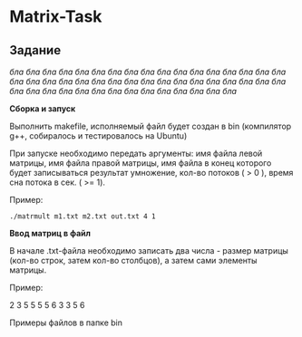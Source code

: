 # Matrix-Task
## Задание
*бла бла бла бла бла бла бла бла бла бла бла бла бла бла бла бла бла бла бла бла бла бла бла бла
бла бла бла бла бла бла бла бла бла бла бла бла бла бла бла бла бла бла бла бла бла бла бла бла*

**Сборка и запуск**

Выполнить makefile, исполняемый файл будет создан в bin (компилятор g++, собиралось и тестировалось на Ubuntu)

При запуске необходимо передать аргументы: имя файла левой матрицы, имя файла правой матрицы, имя файла в конец которого будет записываться результат умножение, кол-во потоков ( > 0 ), время сна потока в сек. ( >= 1).

Пример:

`./matrmult m1.txt m2.txt out.txt 4 1`

**Ввод матриц в файл**

В начале .txt-файла необходимо записать два числа - размер матрицы (кол-во строк, затем кол-во столбцов), а затем сами элементы матрицы. 

Пример:

2 3
5 5 5
5 6 3
3 5 6

Примеры файлов в папке bin
